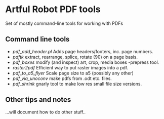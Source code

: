 # Artful Robot PDF tools

Set of mostly command-line tools for working with PDFs

## Command line tools

* *pdf_add_header.pl* Adds page headers/footers, inc. page numbers.
* *pdftk* extract, rearrange, splice, rotate (90) on a page basis.
* *pdf_boxes* modify (and inspect) art, crop, media boxes -prepress tool.
* *raster2pdf* Efficient way to put raster images into a pdf.
* *pdf_to_a5_flyer* Scale page size to a5 (possibly any other)
* *pdf_via_unoconv* make pdfs from .odt etc. files.
* *pdf_shrink* gnarly tool to make low res small file size versions.

## Other tips and notes

...will document how to do other stuff..

